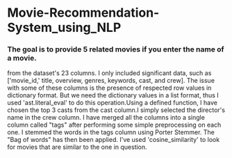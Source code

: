 # Movie-Recommendation-System_using_NLP
### The goal is to provide 5 related movies if you enter the name of a movie.
from the dataset's 23 columns. I only included significant data, such as ['movie_id,' title, overview, genres, keywords, cast, and crew]. The issue with some of these columns is the presence of respected row values in dictionary format. But we need the dictionary values in a list format, thus I used 'ast.literal_eval' to do this operation.Using a defined function, I have chosen the top 3 casts from the cast column.I simply selected the director's name in the crew column. I have merged all the columns into a single column called "tags" after performing some simple preprocessing on each one. I stemmed the words in the tags column using Porter Stemmer. The "Bag of words" has then been applied. I've used 'cosine_similarity' to look for movies that are similar to the one in question.

